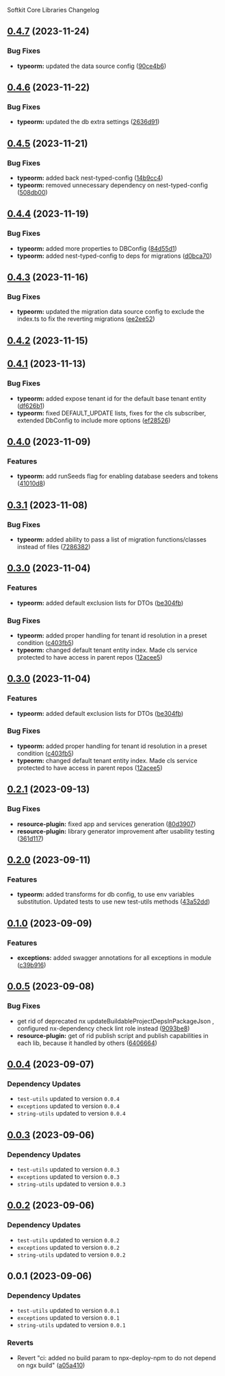 Softkit Core Libraries Changelog
## [0.4.7](https://github.com/softkitit/softkit-core/compare/typeorm-0.4.6...typeorm-0.4.7) (2023-11-24)


### Bug Fixes

* **typeorm:** updated the data source config ([90ce4b6](https://github.com/softkitit/softkit-core/commit/90ce4b6a97475f7066d91d9ca41d0e8bcadea6a4))

## [0.4.6](https://github.com/softkitit/softkit-core/compare/typeorm-0.4.5...typeorm-0.4.6) (2023-11-22)


### Bug Fixes

* **typeorm:** updated the db extra settings ([2636d91](https://github.com/softkitit/softkit-core/commit/2636d913d29a7d4ae756f64ee10b73edbfd83ec2))

## [0.4.5](https://github.com/softkitit/softkit-core/compare/typeorm-0.4.4...typeorm-0.4.5) (2023-11-21)


### Bug Fixes

* **typeorm:** added back nest-typed-config ([14b9cc4](https://github.com/softkitit/softkit-core/commit/14b9cc44c38e344c6b6a6e64b624ddbe69a3194c))
* **typeorm:** removed unnecessary dependency on nest-typed-config ([508db00](https://github.com/softkitit/softkit-core/commit/508db0082333aa97218ea9e2df3d0d9d8a1f9786))

## [0.4.4](https://github.com/softkitit/softkit-core/compare/typeorm-0.4.3...typeorm-0.4.4) (2023-11-19)


### Bug Fixes

* **typeorm:** added more properties to DBConfig ([84d55d1](https://github.com/softkitit/softkit-core/commit/84d55d1f609ddce0e58bf226b879e958e5d42801))
* **typeorm:** added nest-typed-config to deps for migrations ([d0bca70](https://github.com/softkitit/softkit-core/commit/d0bca70799ee983d475f4a73f696529a0e6bd79f))

## [0.4.3](https://github.com/softkitit/softkit-core/compare/typeorm-0.4.2...typeorm-0.4.3) (2023-11-16)


### Bug Fixes

* **typeorm:** updated the migration data source config to exclude the index.ts to fix the reverting migrations ([ee2ee52](https://github.com/softkitit/softkit-core/commit/ee2ee524aa9f618bd56970298cdc0106e211415e))

## [0.4.2](https://github.com/softkitit/softkit-core/compare/typeorm-0.4.1...typeorm-0.4.2) (2023-11-15)

## [0.4.1](https://github.com/softkitit/softkit-core/compare/typeorm-0.4.0...typeorm-0.4.1) (2023-11-13)


### Bug Fixes

* **typeorm:** added expose tenant id for the default base tenant entity ([df626b1](https://github.com/softkitit/softkit-core/commit/df626b1db086b34678ed2c4524d10266e0cc3187))
* **typeorm:** fixed DEFAULT_UPDATE lists, fixes for the cls subscriber, extended DbConfig to include more options ([ef28526](https://github.com/softkitit/softkit-core/commit/ef285265cd0f2c7e2a69ba8f1868d629317da503))

## [0.4.0](https://github.com/softkitit/softkit-core/compare/typeorm-0.3.1...typeorm-0.4.0) (2023-11-09)


### Features

* **typeorm:** add runSeeds flag for enabling database seeders and tokens ([41010d8](https://github.com/softkitit/softkit-core/commit/41010d8d96c9a7dfba5615e666d3ba2c33b2d05a))

## [0.3.1](https://github.com/softkitit/softkit-core/compare/typeorm-0.3.0...typeorm-0.3.1) (2023-11-08)


### Bug Fixes

* **typeorm:** added ability to pass a list of migration functions/classes instead of files ([7286382](https://github.com/softkitit/softkit-core/commit/7286382283ed16f5ed677ab259ae12f7995765c5))

## [0.3.0](https://github.com/softkitit/softkit-core/compare/typeorm-0.2.1...typeorm-0.3.0) (2023-11-04)


### Features

* **typeorm:** added default exclusion lists for DTOs ([be304fb](https://github.com/softkitit/softkit-core/commit/be304fbebf4015cd0edc8123b3832d17b1882361))


### Bug Fixes

* **typeorm:** added proper handling for tenant id resolution in a preset condition ([c403fb5](https://github.com/softkitit/softkit-core/commit/c403fb5dc5ba6923d755bd583d5f41fb8fc31f34))
* **typeorm:** changed default tenant entity index. Made cls service protected to have access in parent repos ([12acee5](https://github.com/softkitit/softkit-core/commit/12acee550ea2156b5caed9f110b7fb562b5b8a94))

## [0.3.0](https://github.com/saas-buildkit/saas-buildkit-core/compare/typeorm-0.2.1...typeorm-0.3.0) (2023-11-04)


### Features

* **typeorm:** added default exclusion lists for DTOs ([be304fb](https://github.com/saas-buildkit/saas-buildkit-core/commit/be304fbebf4015cd0edc8123b3832d17b1882361))


### Bug Fixes

* **typeorm:** added proper handling for tenant id resolution in a preset condition ([c403fb5](https://github.com/saas-buildkit/saas-buildkit-core/commit/c403fb5dc5ba6923d755bd583d5f41fb8fc31f34))
* **typeorm:** changed default tenant entity index. Made cls service protected to have access in parent repos ([12acee5](https://github.com/saas-buildkit/saas-buildkit-core/commit/12acee550ea2156b5caed9f110b7fb562b5b8a94))

## [0.2.1](https://github.com/saas-buildkit/saas-buildkit-core/compare/typeorm-0.2.0...typeorm-0.2.1) (2023-09-13)


### Bug Fixes

* **resource-plugin:** fixed app and services generation ([80d3907](https://github.com/saas-buildkit/saas-buildkit-core/commit/80d3907881ca244e96aa017c8c9a3a83b2c132aa))
* **resource-plugin:** library generator improvement after usability testing ([361d117](https://github.com/saas-buildkit/saas-buildkit-core/commit/361d1179595e2a8c110c65a294aa6236bb7b9c10))

## [0.2.0](https://github.com/saas-buildkit/saas-buildkit-core/compare/typeorm-0.1.0...typeorm-0.2.0) (2023-09-11)


### Features

* **typeorm:** added transforms for db config, to use env variables substitution. Updated tests to use new test-utils methods ([43a52dd](https://github.com/saas-buildkit/saas-buildkit-core/commit/43a52dde686598afd0e8b0f5680856c3121f754d))

## [0.1.0](https://github.com/saas-buildkit/saas-buildkit-core/compare/typeorm-0.0.5...typeorm-0.1.0) (2023-09-09)


### Features

* **exceptions:** added swagger annotations for all exceptions in module ([c39b916](https://github.com/saas-buildkit/saas-buildkit-core/commit/c39b9160b7606d4c66dcb53fbb2b00beaa472959))

## [0.0.5](https://github.com/saas-buildkit/saas-buildkit-core/compare/typeorm-0.0.4...typeorm-0.0.5) (2023-09-08)


### Bug Fixes

* get rid of deprecated nx updateBuildableProjectDepsInPackageJson , configured nx-dependency check lint role instead ([9093be8](https://github.com/saas-buildkit/saas-buildkit-core/commit/9093be892fd5f71629a6c22388e12432dacefdec))
* **resource-plugin:** get of rid publish script and publish capabilities in each lib, because it handled by others ([6406664](https://github.com/saas-buildkit/saas-buildkit-core/commit/64066640d13cfc6bf4e16055349265015d7bcd12))

## [0.0.4](https://github.com/saas-buildkit/saas-buildkit-core/compare/typeorm-0.0.3...typeorm-0.0.4) (2023-09-07)

### Dependency Updates

* `test-utils` updated to version `0.0.4`
* `exceptions` updated to version `0.0.4`
* `string-utils` updated to version `0.0.4`
## [0.0.3](https://github.com/saas-buildkit/saas-buildkit-core/compare/typeorm-0.0.2...typeorm-0.0.3) (2023-09-06)

### Dependency Updates

* `test-utils` updated to version `0.0.3`
* `exceptions` updated to version `0.0.3`
* `string-utils` updated to version `0.0.3`
## [0.0.2](https://github.com/saas-buildkit/saas-buildkit-core/compare/typeorm-0.0.1...typeorm-0.0.2) (2023-09-06)

### Dependency Updates

* `test-utils` updated to version `0.0.2`
* `exceptions` updated to version `0.0.2`
* `string-utils` updated to version `0.0.2`
## 0.0.1 (2023-09-06)

### Dependency Updates

* `test-utils` updated to version `0.0.1`
* `exceptions` updated to version `0.0.1`
* `string-utils` updated to version `0.0.1`

### Reverts

* Revert "ci: added no build param to npx-deploy-npm to do not depend on ngx build" ([a05a410](https://github.com/saas-buildkit/saas-buildkit-core/commit/a05a41073965039dd9656840a80144dcd6b4e180))
